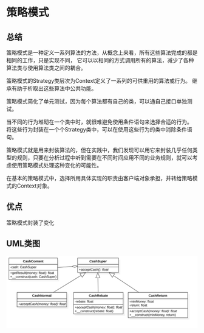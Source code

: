 # 策略模式

## 总结
策略模式是一种定义一系列算法的方法，从概念上来看，所有这些算法完成的都是相同的工作，只是实现不同，
它可以以相同的方式调用所有的算法，减少了各种算法类与使用算法类之间的耦合。

策略模式的Strategy类层次为Context定义了一系列的可供重用的算法或行为。
继承有助于析取出这些算法中公共功能。

策略模式简化了单元测试，因为每个算法都有自己的类，可以通自己接口单独测试。

当不同的行为堆砌在一个类中时，就很难避免使用条件语句来选择合适的行为。
将这些行为封装在一个个Strategy类中，可以在使用这些行为的类中消除条件语句。

策略模式就是用来封装算法的，但在实践中，我们发现可以用它来封装几乎任何类型的规则，只要在分析过程中听到需要在不同时间应用不同的业务规则，就可以考虑使用策略模式处理这种变化的可能性。

在基本的策略模式中，选择所用具体实现的职责由客户端对象承担，并转给策略模式的Context对象。

## 优点
策略模式封装了变化

## UML类图
![策略模式](./Strategy.png)
